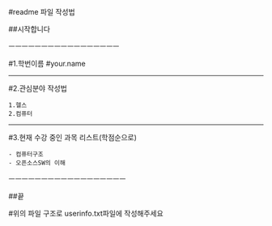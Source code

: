 #readme 파일 작성법


##시작합니다

ㅡㅡㅡㅡㅡㅡㅡㅡㅡㅡㅡㅡㅡㅡㅡㅡㅡ

#1.학번이름
    #your.name

-------------------------


#2.관심분야 작성법 

    1.헬스
    2.컴퓨터

-------------------------


#3.현재 수강 중인 과목 리스트(학점순으로)

    - 컴퓨터구조
    - 오픈소스SW의 이해

ㅡㅡㅡㅡㅡㅡㅡㅡㅡㅡㅡㅡㅡㅡㅡㅡㅡㅡ

##끝
    

#위의 파일 구조로 userinfo.txt파일에 작성해주세요